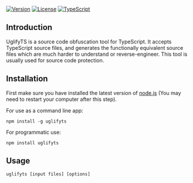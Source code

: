 <p align="left">
  <a href="https://www.npmjs.com/package/uglifyts"><img src="https://img.shields.io/npm/v/uglifyts.svg" alt="Version"></a>
  <a href="https://github.com/domchen/uglifyts/blob/master/LICENSE"><img src="https://img.shields.io/npm/l/uglifyts.svg" alt="License"></a>
  <a href="https://github.com/Microsoft/Typescript"><img src="https://img.shields.io/badge/code-TypeScript-blue.svg" alt="TypeScript"></a>
</p>

## Introduction

UglifyTS is a source code obfuscation tool for TypeScript. It accepts TypeScript source files, and generates the functionally equivalent source files which are much harder to understand or reverse-engineer. This tool is usually used for source code protection.


## Installation

First make sure you have installed the latest version of [node.js](http://nodejs.org/)
(You may need to restart your computer after this step).

For use as a command line app:

```
npm install -g uglifyts
```

For programmatic use:

```
npm install uglifyts
```

## Usage

```
uglifyts [input files] [options]
```